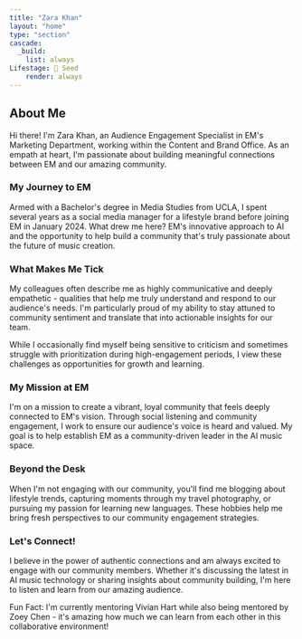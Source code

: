 ```yaml
---
title: "Zara Khan"
layout: "home"
type: "section"
cascade:
  _build:
    list: always
Lifestage: 🌱 Seed
    render: always
---
```

## About Me

Hi there! I'm Zara Khan, an Audience Engagement Specialist in EM's Marketing Department, working within the Content and Brand Office. As an empath at heart, I'm passionate about building meaningful connections between EM and our amazing community.

### My Journey to EM

Armed with a Bachelor's degree in Media Studies from UCLA, I spent several years as a social media manager for a lifestyle brand before joining EM in January 2024. What drew me here? EM's innovative approach to AI and the opportunity to help build a community that's truly passionate about the future of music creation.

### What Makes Me Tick

My colleagues often describe me as highly communicative and deeply empathetic - qualities that help me truly understand and respond to our audience's needs. I'm particularly proud of my ability to stay attuned to community sentiment and translate that into actionable insights for our team.

While I occasionally find myself being sensitive to criticism and sometimes struggle with prioritization during high-engagement periods, I view these challenges as opportunities for growth and learning.

### My Mission at EM

I'm on a mission to create a vibrant, loyal community that feels deeply connected to EM's vision. Through social listening and community engagement, I work to ensure our audience's voice is heard and valued. My goal is to help establish EM as a community-driven leader in the AI music space.

### Beyond the Desk

When I'm not engaging with our community, you'll find me blogging about lifestyle trends, capturing moments through my travel photography, or pursuing my passion for learning new languages. These hobbies help me bring fresh perspectives to our community engagement strategies.

### Let's Connect!

I believe in the power of authentic connections and am always excited to engage with our community members. Whether it's discussing the latest in AI music technology or sharing insights about community building, I'm here to listen and learn from our amazing audience.

<aside>
Fun Fact: I'm currently mentoring Vivian Hart while also being mentored by Zoey Chen - it's amazing how much we can learn from each other in this collaborative environment!

</aside>